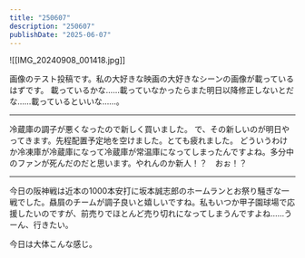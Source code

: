 ```yaml
---
title: "250607"
description: "250607"
publishDate: "2025-06-07"
---
```

![[IMG_20240908_001418.jpg]]

画像のテスト投稿です。私の大好きな映画の大好きなシーンの画像が載っているはずです。
載っているかな……載っていなかったらまた明日以降修正しないとだな……載っているといいな……。

---

冷蔵庫の調子が悪くなったので新しく買いました。
で、その新しいのが明日やってきます。先程配置予定地を空けました。とても疲れました。
どういうわけか冷凍庫が冷蔵庫になって冷蔵庫が常温庫になってしまったんですよね。多分中のファンが死んだのだと思います。やれんのか新人！？　おぉ！？

---

今日の阪神戦は近本の1000本安打に坂本誠志郎のホームランとお祭り騒ぎな一戦でした。贔屓のチームが調子良いと嬉しいですね。私もいつか甲子園球場で応援したいのですが、前売りでほとんど売り切れになってしまうんですよね……うーん、行きたい。

今日は大体こんな感じ。